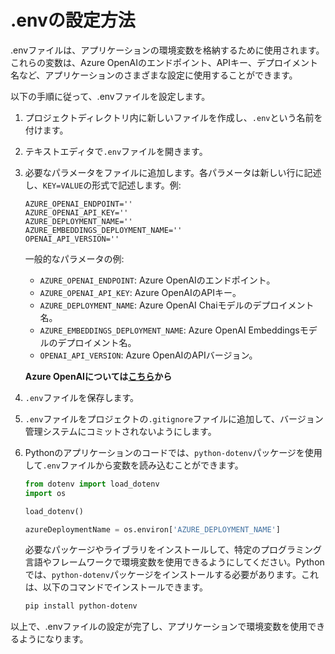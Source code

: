 # .envの設定方法

.envファイルは、アプリケーションの環境変数を格納するために使用されます。これらの変数は、Azure OpenAIのエンドポイント、APIキー、デプロイメント名など、アプリケーションのさまざまな設定に使用することができます。

以下の手順に従って、.envファイルを設定します。

1. プロジェクトディレクトリ内に新しいファイルを作成し、`.env`という名前を付けます。

2. テキストエディタで`.env`ファイルを開きます。

3. 必要なパラメータをファイルに追加します。各パラメータは新しい行に記述し、`KEY=VALUE`の形式で記述します。例:

    ```
    AZURE_OPENAI_ENDPOINT=''
    AZURE_OPENAI_API_KEY=''
    AZURE_DEPLOYMENT_NAME=''
    AZURE_EMBEDDINGS_DEPLOYMENT_NAME=''
    OPENAI_API_VERSION=''
    ```

    一般的なパラメータの例:

    - `AZURE_OPENAI_ENDPOINT`: Azure OpenAIのエンドポイント。
    - `AZURE_OPENAI_API_KEY`: Azure OpenAIのAPIキー。
    - `AZURE_DEPLOYMENT_NAME`: Azure OpenAI Chaiモデルのデプロイメント名。
    - `AZURE_EMBEDDINGS_DEPLOYMENT_NAME`: Azure OpenAI Embeddingsモデルのデプロイメント名。
    - `OPENAI_API_VERSION`: Azure OpenAIのAPIバージョン。

    **Azure OpenAIについては[こちら](azure-openai.md)から**

4. `.env`ファイルを保存します。

5. `.env`ファイルをプロジェクトの`.gitignore`ファイルに追加して、バージョン管理システムにコミットされないようにします。

6. Pythonのアプリケーションのコードでは、`python-dotenv`パッケージを使用して`.env`ファイルから変数を読み込むことができます。

    ```python
    from dotenv import load_dotenv
    import os

    load_dotenv()

    azureDeploymentName = os.environ['AZURE_DEPLOYMENT_NAME']
    ```

    必要なパッケージやライブラリをインストールして、特定のプログラミング言語やフレームワークで環境変数を使用できるようにしてください。Pythonでは、`python-dotenv`パッケージをインストールする必要があります。これは、以下のコマンドでインストールできます。

    ```bash
    pip install python-dotenv
    ```

以上で、.envファイルの設定が完了し、アプリケーションで環境変数を使用できるようになります。
